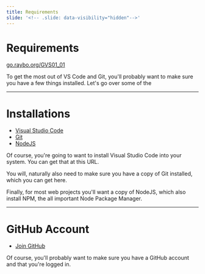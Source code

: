 ```yaml
---
title: Requirements
slide: '<!-- .slide: data-visibility="hidden"-->'
---
```


<!-- .slide: data-state="layout-title" class="bg-dark"-->

# Requirements

<div class="slide-link"><a href="https://go.raybo.org/GVS01_01"><i class="fab fa-slideshare"></i> go.raybo.org/GVS01_01</a></div>

> >

To get the most out of VS Code and Git, you'll probably want to make sure you have a few things installed. Let's go over some of the 

---

# Installations

- [Visual Studio Code](https://code.visualstudio.com/)
- [Git](https://git-scm.com/)
- [NodeJS](https://nodejs.org/)

> >

Of course, you're going to want to install Visual Studio Code into your system. You can get that at this URL. 

You will, naturally also need to make sure you have a copy of Git installed, which you can get here.

Finally, for most web projects you'll want a copy of NodeJS, which also install NPM, the all important Node Package Manager.

---

# GitHub Account

- [Join GitHub](https://github.com/join)

> >

Of course, you'll probably want to make sure you have a  GitHub account and that you're logged in.